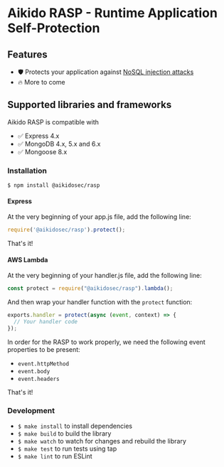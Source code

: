 # Aikido RASP - Runtime Application Self-Protection

## Features

* 🛡️ Protects your application against [NoSQL injection attacks](https://learn.snyk.io/lesson/nosql-injection-attack/)
* 🔥 More to come

## Supported libraries and frameworks

Aikido RASP is compatible with

* ✅ Express 4.x
* ✅ MongoDB 4.x, 5.x and 6.x
* ✅ Mongoose 8.x

### Installation

```shell
$ npm install @aikidosec/rasp
```

#### Express

At the very beginning of your app.js file, add the following line:

```js
require('@aikidosec/rasp').protect();
```

That's it!

#### AWS Lambda

At the very beginning of your handler.js file, add the following line:

```js
const protect = require("@aikidosec/rasp").lambda();
```

And then wrap your handler function with the `protect` function:

```js
exports.handler = protect(async (event, context) => {
  // Your handler code
});
```

In order for the RASP to work properly, we need the following event properties to be present:

* `event.httpMethod`
* `event.body`
* `event.headers`

That's it!

### Development

* `$ make install` to install dependencies
* `$ make build` to build the library
* `$ make watch` to watch for changes and rebuild the library
* `$ make test` to run tests using tap
* `$ make lint` to run ESLint

